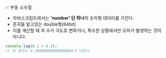 ✅ 부동 소수점
* 자바스크립트에서는 <b>'number' 단 하나</b>의 숫자형 데이터를 가진다.
* 흔히들 알고있는 double형(64bit)
* 이를 계산할 때 꼭 수가 극도로 변하거나, 특수한 상황에서만 오차가 발생하는 것이 아니다.
```javascript
console.log(0.1 + 0.2);
// 위 결과는 0.30000000000000004가 나온다.
```